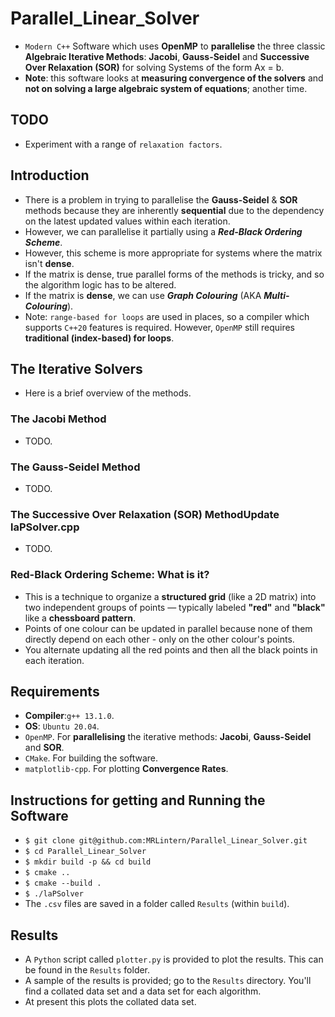 # Parallel_Linear_Solver
* `Modern C++` Software which uses __OpenMP__ to __parallelise__ the three classic __Algebraic Iterative Methods__: __Jacobi__, __Gauss-Seidel__ and __Successive Over Relaxation (SOR)__ for solving Systems of the form Ax = b.
* __Note__: this software looks at __measuring convergence of the solvers__ and __not on solving a large algebraic system of equations__; another time.

## TODO
* Experiment with a range of `relaxation factors`. 
## Introduction
* There is a problem in trying to parallelise the __Gauss-Seidel__ & __SOR__ methods because they are inherently __sequential__ due to the dependency on the latest updated values within each iteration.
* However, we can parallelise it partially using a ___Red-Black Ordering Scheme___.
* However, this scheme is more appropriate for systems where the matrix isn't __dense__.
* If the matrix is dense, true parallel forms of the methods is tricky, and so the algorithm logic has to be altered.
* If the matrix is __dense__, we can use ___Graph Colouring___ (AKA ___Multi-Colouring___).
* Note: `range-based for loops` are used in places, so a compiler which supports `C++20` features is required. However, `OpenMP` still requires __traditional (index-based) for loops__.

## The Iterative Solvers
* Here is a brief overview of the methods.

### The Jacobi Method
* TODO.
### The Gauss-Seidel Method
* TODO.
### The Successive Over Relaxation (SOR) MethodUpdate laPSolver.cpp
* TODO.
### Red-Black Ordering Scheme: What is it?
* This is a technique to organize a __structured grid__ (like a 2D matrix) into two independent groups of points — typically labeled __"red"__ and __"black"__ like a __chessboard pattern__.
* Points of one colour can be updated in parallel because none of them directly depend on each other - only on the other colour's points.
* You alternate updating all the red points and then all the black points in each iteration.


## Requirements
* __Compiler__:`g++ 13.1.0`. 
* __OS__: `Ubuntu 20.04`.
* `OpenMP`. For __parallelising__ the iterative methods: __Jacobi__, __Gauss-Seidel__ and __SOR__.
* `CMake`. For building the software.
* `matplotlib-cpp`. For plotting __Convergence Rates__.

## Instructions for getting and Running the Software
* `$ git clone git@github.com:MRLintern/Parallel_Linear_Solver.git`
* `$ cd Parallel_Linear_Solver`
* `$ mkdir build -p && cd build`
* `$ cmake ..`
* `$ cmake --build .`
* `$ ./laPSolver`
* The `.csv` files are saved in a folder called `Results` (within `build`).

## Results
* A `Python` script called `plotter.py` is provided to plot the results. This can be found in the `Results` folder.
* A sample of the results is provided; go to the `Results` directory. You'll find a collated data set and a data set for each algorithm.
* At present this plots the collated data set.
